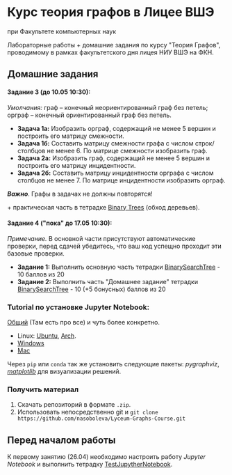 # Курс теория графов в Лицее ВШЭ
при Факультете компьютерных наук

Лабораторные работы + домашние задания по курсу "Теория Графов", проводимому в рамках факультетского дня лицея НИУ ВШЭ на ФКН.

## Домашние задания

#### Задание 3 (до 10.05 10:30):
 _Умолчания:_ граф – конечный неориентированный граф без петель; орграф – конечный ориентированный граф без петель.
* __Задача 1а:__ Изобразить орграф, содержащий не менее 5 вершин и построить его матрицу смежности.
* __Задача 1б:__ Составить матрицу смежности графа с числом строк/столбцов не менее 6. По матрице смежности изобразить граф.
* __Задача 2а:__ Изобразить граф, содержащий не менее 5 вершин и построить его матрицу инцидентности.
* __Задача 2б:__ Составить матрицу инцидентности орграфа с числом столбцов не менее 7. По матрице инцидентности изобразить орграф.

__*Важно*__. Графы в задачах не должны повторятся!

\+ практическая часть в тетрадке [Binary Trees](https://github.com/nasoboleva/Lyceum-Graphs-Course/blob/master/labs/BinaryTrees.ipynb) (обход деревьев).

#### Задание 4 ("пока" до 17.05 10:30):
_Примечание._ В основной части присутствуют автоматические проверки, перед сдачей убедитесь, что ваш код успещно проходит эти базовые проверки.
* __Задание 1:__ Выполнить основную часть тетрадки [BinarySearchTree](https://github.com/nasoboleva/Lyceum-Graphs-Course/blob/master/labs/BinarySearchTree.ipynb) - 10 баллов из 20
* __Задание 2:__ Выполнить часть "Домашнее задание" тетрадки [BinarySearchTree](https://github.com/nasoboleva/Lyceum-Graphs-Course/blob/master/labs/BinarySearchTree.ipynb) - 10 (+5 бонусных) баллов из 20

### Tutorial по установке Jupyter Notebook:

[Общий](https://tproger.ru/translations/jupyter-notebook-python-3/) (Там есть про все) и чуть более конкретно.

* Linux: [Ubuntu](https://www.rosehosting.com/blog/how-to-install-jupyter-on-an-ubuntu-16-04-vps/), [Arch](https://wiki.archlinux.org/index.php/Jupyter).
* [Windows](http://jupyter.readthedocs.io/en/latest/install.html)
* [Mac](https://tproger.ru/translations/jupyter-notebook-python-3/)

Через `pip` или `conda` так же установить следующие пакеты: _pygraphviz_, [_matplotlib_](https://matplotlib.org/users/installing.html) для визуализации решений.

### Получить материал

1. Скачать репозиторий в формате `.zip`.
2. Использовать непосредственно git и
```git clone https://github.com/nasoboleva/Lyceum-Graphs-Course.git```


## Перед началом работы

К первому занятию (26.04) необходимо настроить работу _Jupyter Notebook_ и выполнить тетрадку [TestJupytherNotebook](https://github.com/nasoboleva/Lyceum-Graphs-Course/blob/master/TestJupytherNotebook.ipynb).
